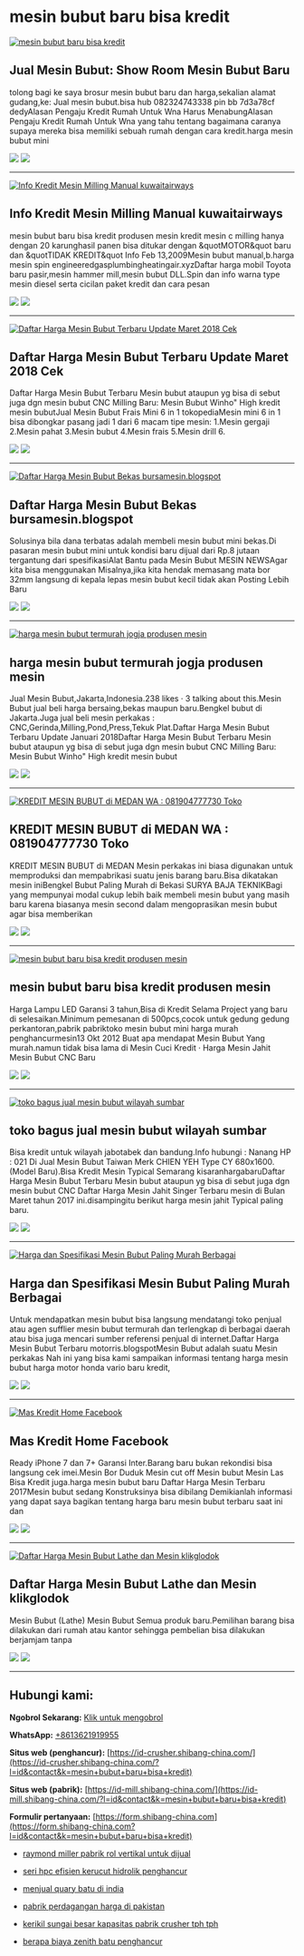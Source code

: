 # mesin bubut baru bisa kredit

<a href="https://swt.shibang-china.com/?l=id&img&k=mesin+bubut+baru+bisa+kredit" target="_blank">![mesin bubut baru bisa kredit](http://static.shibang-china.com/all-800x300/527.jpg)</a>

## Jual Mesin Bubut: Show Room Mesin Bubut Baru
tolong bagi ke saya brosur mesin bubut baru dan harga,sekalian alamat gudang,ke: Jual mesin bubut.bisa hub 082324743338 pin bb 7d3a78cf dedyAlasan Pengaju Kredit Rumah Untuk Wna Harus MenabungAlasan Pengaju Kredit Rumah Untuk Wna yang tahu tentang bagaimana caranya supaya mereka bisa memiliki sebuah rumah dengan cara kredit.harga mesin bubut mini


<a href="https://whatsapp.shibangsoft.com/WhatsApp.php" target="_blank" title="WhatsApp">![](http://static.shibang-china.com/icon/whatsapp.png)</a> <a href="https://swt.shibang-china.com/?l=id&icon&k=mesin+bubut+baru+bisa+kredit" target="_blank">![](http://static.shibang-china.com/icon/chat-id.png)</a>

---

<a href="https://swt.shibang-china.com/?l=id&img&k=mesin+bubut+baru+bisa+kredit" target="_blank">![Info Kredit Mesin Milling Manual kuwaitairways](http://static.shibang-china.com/all-800x300/1440.jpg)</a>

## Info Kredit Mesin Milling Manual kuwaitairways
mesin bubut baru bisa kredit produsen mesin kredit mesin c milling hanya dengan 20 karunghasil panen bisa ditukar dengan &quotMOTOR&quot baru dan &quotTIDAK KREDIT&quot Info Feb 13,2009Mesin bubut manual,b.harga mesin spin engineeredgasplumbingheatingair.xyzDaftar harga mobil Toyota baru pasir,mesin hammer mill,mesin bubut DLL.Spin dan info warna type mesin diesel serta cicilan paket kredit dan cara pesan


<a href="https://whatsapp.shibangsoft.com/WhatsApp.php" target="_blank" title="WhatsApp">![](http://static.shibang-china.com/icon/whatsapp.png)</a> <a href="https://swt.shibang-china.com/?l=id&icon&k=mesin+bubut+baru+bisa+kredit" target="_blank">![](http://static.shibang-china.com/icon/chat-id.png)</a>

---

<a href="https://swt.shibang-china.com/?l=id&img&k=mesin+bubut+baru+bisa+kredit" target="_blank">![Daftar Harga Mesin Bubut Terbaru Update Maret 2018 Cek](http://static.shibang-china.com/all-800x300/1498.jpg)</a>

## Daftar Harga Mesin Bubut Terbaru Update Maret 2018 Cek
Daftar Harga Mesin Bubut Terbaru Mesin bubut ataupun yg bisa di sebut juga dgn mesin bubut CNC Milling Baru: Mesin Bubut Winho" High kredit mesin bubutJual Mesin Bubut Frais Mini 6 in 1 tokopediaMesin mini 6 in 1 bisa dibongkar pasang jadi 1 dari 6 macam tipe mesin: 1.Mesin gergaji 2.Mesin pahat 3.Mesin bubut 4.Mesin frais 5.Mesin drill 6.


<a href="https://whatsapp.shibangsoft.com/WhatsApp.php" target="_blank" title="WhatsApp">![](http://static.shibang-china.com/icon/whatsapp.png)</a> <a href="https://swt.shibang-china.com/?l=id&icon&k=mesin+bubut+baru+bisa+kredit" target="_blank">![](http://static.shibang-china.com/icon/chat-id.png)</a>

---

<a href="https://swt.shibang-china.com/?l=id&img&k=mesin+bubut+baru+bisa+kredit" target="_blank">![Daftar Harga Mesin Bubut Bekas bursamesin.blogspot](http://static.shibang-china.com/all-800x300/1358.jpg)</a>

## Daftar Harga Mesin Bubut Bekas bursamesin.blogspot
Solusinya bila dana terbatas adalah membeli mesin bubut mini bekas.Di pasaran mesin bubut mini untuk kondisi baru dijual dari Rp.8 jutaan tergantung dari spesifikasiAlat Bantu pada Mesin Bubut MESIN NEWSAgar kita bisa menggunakan Misalnya,jika kita hendak memasang mata bor 32mm langsung di kepala lepas mesin bubut kecil tidak akan Posting Lebih Baru


<a href="https://whatsapp.shibangsoft.com/WhatsApp.php" target="_blank" title="WhatsApp">![](http://static.shibang-china.com/icon/whatsapp.png)</a> <a href="https://swt.shibang-china.com/?l=id&icon&k=mesin+bubut+baru+bisa+kredit" target="_blank">![](http://static.shibang-china.com/icon/chat-id.png)</a>

---

<a href="https://swt.shibang-china.com/?l=id&img&k=mesin+bubut+baru+bisa+kredit" target="_blank">![harga mesin bubut termurah jogja produsen mesin](http://static.shibang-china.com/all-800x300/1444.jpg)</a>

## harga mesin bubut termurah jogja produsen mesin
Jual Mesin Bubut,Jakarta,Indonesia.238 likes · 3 talking about this.Mesin Bubut jual beli harga bersaing,bekas maupun baru.Bengkel bubut di Jakarta.Juga jual beli mesin perkakas : CNC,Gerinda,Milling,Pond,Press,Tekuk Plat.Daftar Harga Mesin Bubut Terbaru Update Januari 2018Daftar Harga Mesin Bubut Terbaru Mesin bubut ataupun yg bisa di sebut juga dgn mesin bubut CNC Milling Baru: Mesin Bubut Winho" High kredit mesin bubut


<a href="https://whatsapp.shibangsoft.com/WhatsApp.php" target="_blank" title="WhatsApp">![](http://static.shibang-china.com/icon/whatsapp.png)</a> <a href="https://swt.shibang-china.com/?l=id&icon&k=mesin+bubut+baru+bisa+kredit" target="_blank">![](http://static.shibang-china.com/icon/chat-id.png)</a>

---

<a href="https://swt.shibang-china.com/?l=id&img&k=mesin+bubut+baru+bisa+kredit" target="_blank">![KREDIT MESIN BUBUT di MEDAN WA : 081904777730 Toko](http://static.shibang-china.com/all-800x300/1052.jpg)</a>

## KREDIT MESIN BUBUT di MEDAN WA : 081904777730 Toko
KREDIT MESIN BUBUT di MEDAN Mesin perkakas ini biasa digunakan untuk memproduksi dan mempabrikasi suatu jenis barang baru.Bisa dikatakan mesin iniBengkel Bubut Paling Murah di Bekasi SURYA BAJA TEKNIKBagi yang mempunyai modal cukup lebih baik membeli mesin bubut yang masih baru karena biasanya mesin second dalam mengoprasikan mesin bubut agar bisa memberikan


<a href="https://whatsapp.shibangsoft.com/WhatsApp.php" target="_blank" title="WhatsApp">![](http://static.shibang-china.com/icon/whatsapp.png)</a> <a href="https://swt.shibang-china.com/?l=id&icon&k=mesin+bubut+baru+bisa+kredit" target="_blank">![](http://static.shibang-china.com/icon/chat-id.png)</a>

---

<a href="https://swt.shibang-china.com/?l=id&img&k=mesin+bubut+baru+bisa+kredit" target="_blank">![mesin bubut baru bisa kredit produsen mesin](http://static.shibang-china.com/all-800x300/677.jpg)</a>

## mesin bubut baru bisa kredit produsen mesin
Harga Lampu LED Garansi 3 tahun,Bisa di Kredit Selama Project yang baru di selesaikan.Minimum pemesanan di 500pcs,cocok untuk gedung gedung perkantoran,pabrik pabriktoko mesin bubut mini harga murah penghancurmesin13 Okt 2012 Buat apa mendapat Mesin Bubut Yang murah.namun tidak bisa lama di Mesin Cuci Kredit · Harga Mesin Jahit Mesin Bubut CNC Baru


<a href="https://whatsapp.shibangsoft.com/WhatsApp.php" target="_blank" title="WhatsApp">![](http://static.shibang-china.com/icon/whatsapp.png)</a> <a href="https://swt.shibang-china.com/?l=id&icon&k=mesin+bubut+baru+bisa+kredit" target="_blank">![](http://static.shibang-china.com/icon/chat-id.png)</a>

---

<a href="https://swt.shibang-china.com/?l=id&img&k=mesin+bubut+baru+bisa+kredit" target="_blank">![toko bagus jual mesin bubut wilayah sumbar](http://static.shibang-china.com/all-800x300/1471.jpg)</a>

## toko bagus jual mesin bubut wilayah sumbar
Bisa kredit untuk wilayah jabotabek dan bandung.Info hubungi : Nanang HP : 021 Di Jual Mesin Bubut Taiwan Merk CHIEN YEH Type CY 680x1600.(Model Baru).Bisa Kredit Mesin Typical Semarang kisaranhargabaruDaftar Harga Mesin Bubut Terbaru Mesin bubut ataupun yg bisa di sebut juga dgn mesin bubut CNC Daftar Harga Mesin Jahit Singer Terbaru mesin di Bulan Maret tahun 2017 ini.disampingitu berikut harga mesin jahit Typical paling baru.


<a href="https://whatsapp.shibangsoft.com/WhatsApp.php" target="_blank" title="WhatsApp">![](http://static.shibang-china.com/icon/whatsapp.png)</a> <a href="https://swt.shibang-china.com/?l=id&icon&k=mesin+bubut+baru+bisa+kredit" target="_blank">![](http://static.shibang-china.com/icon/chat-id.png)</a>

---

<a href="https://swt.shibang-china.com/?l=id&img&k=mesin+bubut+baru+bisa+kredit" target="_blank">![Harga dan Spesifikasi Mesin Bubut Paling Murah Berbagai](http://static.shibang-china.com/all-800x300/629.jpg)</a>

## Harga dan Spesifikasi Mesin Bubut Paling Murah Berbagai
Untuk mendapatkan mesin bubut bisa langsung mendatangi toko penjual atau agen sufflier mesin bubut termurah dan terlengkap di berbagai daerah atau bisa juga mencari sumber referensi penjual di internet.Daftar Harga Mesin Bubut Terbaru motorris.blogspotMesin Bubut adalah suatu Mesin perkakas Nah ini yang bisa kami sampaikan informasi tentang harga mesin bubut harga motor honda vario baru kredit,


<a href="https://whatsapp.shibangsoft.com/WhatsApp.php" target="_blank" title="WhatsApp">![](http://static.shibang-china.com/icon/whatsapp.png)</a> <a href="https://swt.shibang-china.com/?l=id&icon&k=mesin+bubut+baru+bisa+kredit" target="_blank">![](http://static.shibang-china.com/icon/chat-id.png)</a>

---

<a href="https://swt.shibang-china.com/?l=id&img&k=mesin+bubut+baru+bisa+kredit" target="_blank">![Mas Kredit Home Facebook](http://static.shibang-china.com/all-800x300/673.jpg)</a>

## Mas Kredit Home Facebook
Ready iPhone 7 dan 7+ Garansi Inter.Barang baru bukan rekondisi bisa langsung cek imei.Mesin Bor Duduk Mesin cut off Mesin bubut Mesin Las Bisa Kredit juga.harga mesin bubut baru Daftar Harga Mesin Terbaru 2017Mesin bubut sedang Konstruksinya bisa dibilang Demikianlah informasi yang dapat saya bagikan tentang harga baru mesin bubut terbaru saat ini dan


<a href="https://whatsapp.shibangsoft.com/WhatsApp.php" target="_blank" title="WhatsApp">![](http://static.shibang-china.com/icon/whatsapp.png)</a> <a href="https://swt.shibang-china.com/?l=id&icon&k=mesin+bubut+baru+bisa+kredit" target="_blank">![](http://static.shibang-china.com/icon/chat-id.png)</a>

---

<a href="https://swt.shibang-china.com/?l=id&img&k=mesin+bubut+baru+bisa+kredit" target="_blank">![Daftar Harga Mesin Bubut Lathe dan Mesin klikglodok](http://static.shibang-china.com/all-800x300/1505.jpg)</a>

## Daftar Harga Mesin Bubut Lathe dan Mesin klikglodok
Mesin Bubut (Lathe) Mesin Bubut Semua produk baru.Pemilihan barang bisa dilakukan dari rumah atau kantor sehingga pembelian bisa dilakukan berjamjam tanpa

<a href="https://whatsapp.shibangsoft.com/WhatsApp.php" target="_blank" title="WhatsApp">![](http://static.shibang-china.com/icon/whatsapp.png)</a> <a href="https://swt.shibang-china.com/?l=id&icon&k=mesin+bubut+baru+bisa+kredit" target="_blank">![](http://static.shibang-china.com/icon/chat-id.png)</a>

---
## Hubungi kami:

**Ngobrol Sekarang:** [Klik untuk mengobrol](https://swt.shibang-china.com?l=id&contact&k=mesin+bubut+baru+bisa+kredit)

**WhatsApp:**  [+8613621919955](https://whatsapp.shibangsoft.com/WhatsApp.php)

**Situs web (penghancur):** [https://id-crusher.shibang-china.com/](https://id-crusher.shibang-china.com/?l=id&contact&k=mesin+bubut+baru+bisa+kredit)

**Situs web (pabrik):** [https://id-mill.shibang-china.com/](https://id-mill.shibang-china.com/?l=id&contact&k=mesin+bubut+baru+bisa+kredit)

**Formulir pertanyaan:** [https://form.shibang-china.com](https://form.shibang-china.com?l=id&contact&k=mesin+bubut+baru+bisa+kredit)

* [raymond miller pabrik rol vertikal untuk dijual](../50/raymond%20miller%20pabrik%20rol%20vertikal%20untuk%20dijual.md)

* [seri hpc efisien kerucut hidrolik penghancur](../46/seri%20hpc%20efisien%20kerucut%20hidrolik%20penghancur.md)

* [menjual quary batu di india](../47/menjual%20quary%20batu%20di%20india.md)

* [pabrik perdagangan harga di pakistan](../47/pabrik%20perdagangan%20harga%20di%20pakistan.md)

* [kerikil sungai besar kapasitas pabrik crusher tph tph](../48/kerikil%20sungai%20besar%20kapasitas%20pabrik%20crusher%20tph%20tph.md)

* [berapa biaya zenith batu penghancur](../43/berapa%20biaya%20zenith%20batu%20penghancur.md)